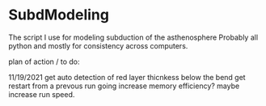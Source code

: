 # SubdModeling
The script I use for modeling subduction of the asthenosphere
Probably all python and mostly for consistency across computers.

plan of action / to do:

11/19/2021
get auto detection of red layer thicnkess below the bend
get restart from a prevous run going
increase memory efficiency? maybe increase run speed. 

